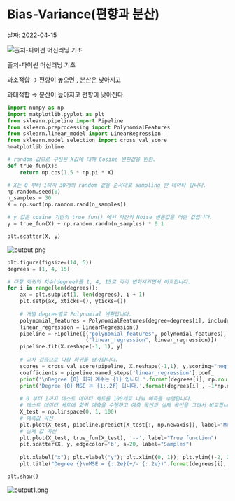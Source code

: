 # Bias-Variance(편향과 분산)

날짜: 2022-04-15

![출처-파이썬 머신러닝 기초](https://user-images.githubusercontent.com/95261734/167057007-b47f3ad4-ede9-487b-aa82-2026534da66c.png)

출처-파이썬 머신러닝 기초

과소적합 → 편향이 높으면 , 분산은 낮아지고

과대적합 → 분산이 높아지고 편향이 낮아진다.

```python
import numpy as np
import matplotlib.pyplot as plt
from sklearn.pipeline import Pipeline
from sklearn.preprocessing import PolynomialFeatures
from sklearn.linear_model import LinearRegression
from sklearn.model_selection import cross_val_score
%matplotlib inline

# random 값으로 구성된 X값에 대해 Cosine 변환값을 반환. 
def true_fun(X):
    return np.cos(1.5 * np.pi * X)

# X는 0 부터 1까지 30개의 random 값을 순서대로 sampling 한 데이타 입니다.  
np.random.seed(0)
n_samples = 30
X = np.sort(np.random.rand(n_samples))

# y 값은 cosine 기반의 true_fun() 에서 약간의 Noise 변동값을 더한 값입니다. 
y = true_fun(X) + np.random.randn(n_samples) * 0.1

plt.scatter(X, y)
```

![output.png](https://user-images.githubusercontent.com/95261734/167057003-26304de3-4b11-46b7-9cc7-48cacd08fd4e.png)

```python
plt.figure(figsize=(14, 5))
degrees = [1, 4, 15]

# 다항 회귀의 차수(degree)를 1, 4, 15로 각각 변화시키면서 비교합니다. 
for i in range(len(degrees)):
    ax = plt.subplot(1, len(degrees), i + 1)
    plt.setp(ax, xticks=(), yticks=())
    
    # 개별 degree별로 Polynomial 변환합니다. 
    polynomial_features = PolynomialFeatures(degree=degrees[i], include_bias=False)
    linear_regression = LinearRegression()
    pipeline = Pipeline([("polynomial_features", polynomial_features),
                         ("linear_regression", linear_regression)])
    pipeline.fit(X.reshape(-1, 1), y)
    
    # 교차 검증으로 다항 회귀를 평가합니다. 
    scores = cross_val_score(pipeline, X.reshape(-1,1), y,scoring="neg_mean_squared_error", cv=10)
    coefficients = pipeline.named_steps['linear_regression'].coef_
    print('\nDegree {0} 회귀 계수는 {1} 입니다.'.format(degrees[i], np.round(coefficients),2))
    print('Degree {0} MSE 는 {1:.2f} 입니다.'.format(degrees[i] , -1*np.mean(scores)))
    
    # 0 부터 1까지 테스트 데이터 세트를 100개로 나눠 예측을 수행합니다. 
    # 테스트 데이터 세트에 회귀 예측을 수행하고 예측 곡선과 실제 곡선을 그려서 비교합니다.  
    X_test = np.linspace(0, 1, 100)
    # 예측값 곡선
    plt.plot(X_test, pipeline.predict(X_test[:, np.newaxis]), label="Model") 
    # 실제 값 곡선
    plt.plot(X_test, true_fun(X_test), '--', label="True function")
    plt.scatter(X, y, edgecolor='b', s=20, label="Samples")
    
    plt.xlabel("x"); plt.ylabel("y"); plt.xlim((0, 1)); plt.ylim((-2, 2)); plt.legend(loc="best")
    plt.title("Degree {}\nMSE = {:.2e}(+/- {:.2e})".format(degrees[i], -scores.mean(), scores.std()))

plt.show()
```

![output1.png](https://user-images.githubusercontent.com/95261734/167057004-e199801d-7ac6-47d0-a483-3bac2c2a966e.png)
